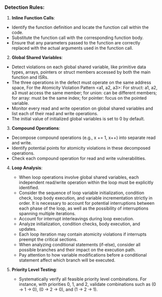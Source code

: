 ### Detection Rules:
1. **Inline Function Calls**:
- Identify the function definition and locate the function call within the code.
- Substitute the function call with the corresponding function body.
- Ensure that any parameters passed to the function are correctly replaced with the actual arguments used in the function call.

2. **Global Shared Variables**:
- Detect violations on each global shared variable, like primitive data types, arrays, pointers or struct members accessed by both the main function and ISRs.
- The three operations in the defect must operate on the same address space, For the Atomicity Violation Pattern <a1, a2, a3>:
    For struct: a1, a2, a3 must access the same member; for union: can be different members; for array: must be the same index; for pointer: focus on the pointed variable.
- Monitor every read and write operation on global shared variables and list each of their read and write operations.
- The initial value of initialized global variables is set to 0 by default.

3. **Compound Operations**:
- Decompose compound operations (e.g., x += 1, x++) into separate read and write.
- Identify potential points for atomicity violations in these decomposed operations.
- Check each compound operation for read and write vulnerabilities.

4. **Loop Analysis**:
    - When loop operations involve global shared variables, each independent read/write operation within the loop must be explicitly identified. 
    - Consider the sequence of loop variable initialization, condition check, loop body execution, and variable incrementation strictly in order. It is necessary to account for potential interruptions between each phase of the loop, as well as the possibility of interruptions spanning multiple iterations.
    - Account for interrupt interleavings during loop execution. 
    - Analyze initialization, condition checks, body execution, and updates.
    - Each loop iteration may contain atomicity violations if interrupts preempt the critical sections.
    - When analyzing conditional statements (if-else), consider all possible branches and their impact on the execution path.
    - Pay attention to how variable modifications before a conditional statement affect which branch will be executed.

5. **Priority Level Testing**:
    - Systematically verify all feasible priority level combinations. For instance, with priorities 0, 1, and 2, validate combinations such as (0 → 1 → 0), (0 → 2 → 0), and (1 → 2 → 1).